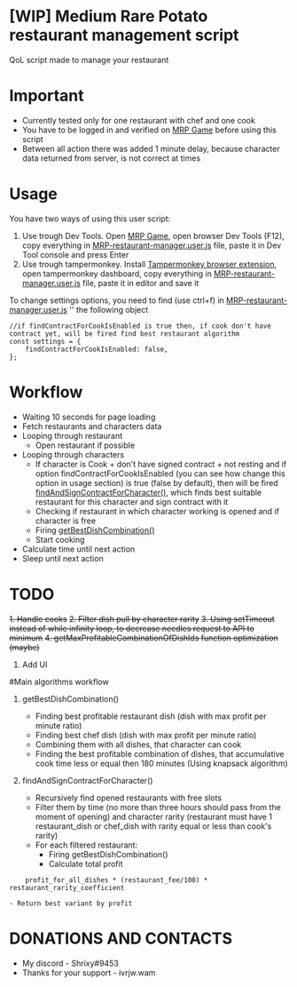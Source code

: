 # [WIP] Medium Rare Potato restaurant management script

QoL script made to manage your restaurant

# Important

- Currently tested only for one restaurant with chef and one cook
- You have to be logged in and verified on [MRP Game](https://game.medium-rare-potato.io) before using this script
- Between all action there was added 1 minute delay, because character data returned from server, is not correct at times

# Usage

You have two ways of using this user script:

1. Use trough Dev Tools. Open [MRP Game](https://game.medium-rare-potato.io), open browser Dev Tools (F12), copy everything in [MRP-restaurant-manager.user.js](/dist/MRP-restaurant-manager.user.js) file, paste it in Dev Tool console and press Enter
2. Use trough tampermonkey. Install [Tampermonkey browser extension](https://www.tampermonkey.net/), open tampermonkey dashboard, copy everything in [MRP-restaurant-manager.user.js](/dist/MRP-restaurant-manager.user.js) file, paste it in editor and save it

To change settings options, you need to find (use ctrl+f) in [MRP-restaurant-manager.user.js](/dist/MRP-restaurant-manager.user.js) '' the following object

```
//if findContractForCookIsEnabled is true then, if cook don't have contract yet, will be fired find best restaurant algorithm
const settings = {
    findContractForCookIsEnabled: false,
};
```

# Workflow

- Waiting 10 seconds for page loading
- Fetch restaurants and characters data
- Looping through restaurant
  - Open restaurant if possible
- Looping through characters
  - If character is Cook + don't have signed contract + not resting and if option findContractForCookIsEnabled (you can see how change this option in usage section) is true (false by default), then will be fired [findAndSignContractForCharacter()](#main-algorithms-workflow), which finds best suitable restaurant for this character and sign contract with it
  - Checking if restaurant in which character working is opened and if character is free
  - Firing [getBestDishCombination()](#main-algorithms-workflow)
  - Start cooking
- Calculate time until next action
- Sleep until next action

# TODO

~~1. Handle cooks~~
~~2. Filter dish pull by character rarity~~
~~3. Using setTimeout instead of while infinity loop, to decrease needles request to API to minimum~~
~~4. getMaxProfitableCombinationOfDishIds function optimization (maybe)~~

1. Add UI

#Main algorithms workflow

1.  getBestDishCombination()

    - Finding best profitable restaurant dish (dish with max profit per minute ratio)
    - Finding best chef dish (dish with max profit per minute ratio)
    - Combining them with all dishes, that character can cook
    - Finding the best profitable combination of dishes, that accumulative cook time less or equal then 180 minutes (Using knapsack algorithm)

2.  findAndSignContractForCharacter()
    - Recursively find opened restaurants with free slots
    - Filter them by time (no more than three hours should pass from the moment of opening) and character rarity (restaurant must have 1 restaurant_dish or chef_dish with rarity equal or less than cook's rarity)
    - For each filtered restaurant:
      - Firing getBestDishCombination()
      - Calculate total profit

```
    profit_for_all_dishes * (restaurant_fee/100) * restaurant_rarity_coefficient
```

    - Return best variant by profit

# DONATIONS AND CONTACTS

- My discord - Shrixy#9453
- Thanks for your support - ivrjw.wam
